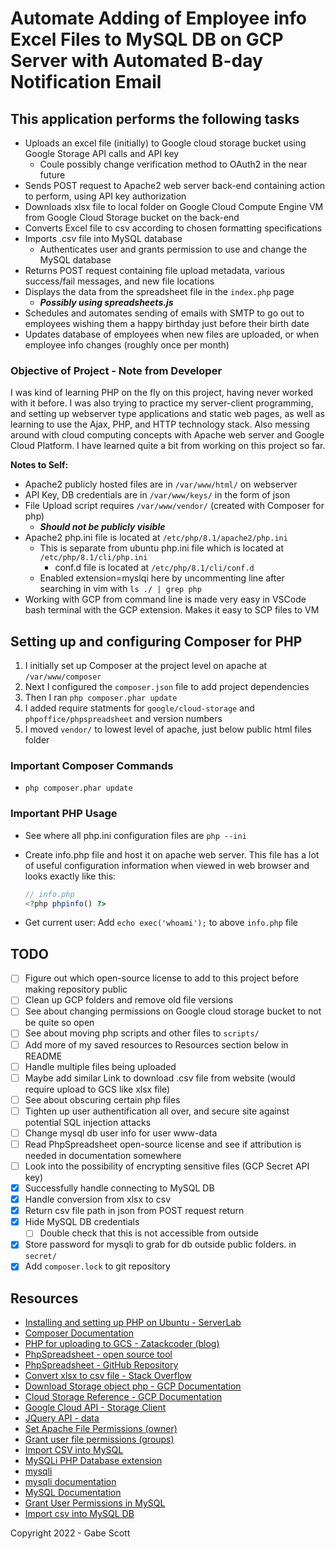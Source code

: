 # Automate Adding of Employee info Excel Files to MySQL DB on GCP Server with Automated B-day Notification Email

## This application performs the following tasks

- Uploads an excel file (initially) to Google cloud storage bucket using Google Storage API calls and API key
  - Coule possibly change verification method to OAuth2 in the near future
- Sends POST request to Apache2 web server back-end containing action to perform, using API key authorization
- Downloads xlsx file to local folder on Google Cloud Compute Engine VM from Google Cloud Storage bucket on the back-end
- Converts Excel file to csv according to chosen formatting specifications
- Imports .csv file into MySQL database
  - Authenticates user and grants permission to use and change the MySQL database
- Returns POST request containing file upload metadata, various success/fail messages, and new file locations
- Displays the data from the spreadsheet file in the ```index.php``` page
  - ***Possibly using spreadsheets.js***
- Schedules and automates sending of emails with SMTP to go out to employees wishing them a happy birthday just before their birth date
- Updates database of employees when new files are uploaded, or when employee info changes (roughly once per month)

### Objective of Project - Note from Developer

I was kind of learning PHP on the fly on this project, having never worked with it before. I was also trying to practice my server-client programming, and setting up webserver type applications and static web pages, as well as learning to use the Ajax, PHP, and HTTP technology stack. Also messing around with cloud computing concepts with Apache web server and Google Cloud Platform. I have learned quite a bit from working on this project so far.

**Notes to Self:**

- Apache2 publicly hosted files are in ```/var/www/html/``` on webserver
- API Key, DB credentials are in ```/var/www/keys/``` in the form of json
- File Upload script requires ```/var/www/vendor/``` (created with Composer for php)
  - ***Should not be publicly visible***
- Apache2 php.ini file is located at ```/etc/php/8.1/apache2/php.ini```
  - This is separate from ubuntu php.ini file which is located at ```/etc/php/8.1/cli/php.ini``` 
    - conf.d file is located at ```/etc/php/8.1/cli/conf.d```
  - Enabled extension=myslqi here by uncommenting line after searching in vim with ```ls ./ | grep php```
- Working with GCP from command line is made very easy in VSCode bash terminal with the GCP extension. Makes it easy to SCP files to VM

## Setting up and configuring Composer for PHP

1. I initially set up Composer at the project level on apache at ```/var/www/composer```
2. Next I configured the ```composer.json``` file to add project dependencies
3. Then I ran ```php composer.phar update```
4. I added require statments for ```google/cloud-storage``` and ```phpoffice/phpspreadsheet``` and version numbers
5. I moved ```vendor/``` to lowest level of apache, just below public html files folder

### Important Composer Commands

- ```php composer.phar update```

### Important PHP Usage

- See where all php.ini configuration files are ```php --ini```
- Create info.php file and host it on apache web server. This file has a lot of useful configuration information when viewed in web browser and looks exactly like this:

  ```php
  // info.php
  <?php phpinfo() ?>
  ```

- Get current user: Add ```echo exec('whoami');``` to above ```info.php``` file

## TODO

- [ ] Figure out which open-source license to add to this project before making repository public
- [ ] Clean up GCP folders and remove old file versions
- [ ] See about changing permissions on Google cloud storage bucket to not be quite so open
- [ ] See about moving php scripts and other files to ```scripts/```
- [ ] Add more of my saved resources to Resources section below in README
- [ ] Handle multiple files being uploaded
- [ ] Maybe add similar Link to download .csv file from website (would require upload to GCS like xlsx file)
- [ ] See about obscuring certain php files
- [ ] Tighten up user authentification all over, and secure site against potential SQL injection attacks
- [ ] Change mysql db user info for user www-data
- [ ] Read PhpSpreadsheet open-source license and see if attribution is needed in documentation somewhere
- [ ] Look into the possibility of encrypting sensitive files (GCP Secret API key)
- [x] Successfully handle connecting to MySQL DB
- [x] Handle conversion from xlsx to csv
- [x] Return csv file path in json from POST request return
- [x] Hide MySQL DB credentials
  - [ ] Double check that this is not accessible from outside
- [x] Store password for mysqli to grab for db outside public folders. in ```secret/```
- [x] Add ```composer.lock``` to git repository

## Resources

- [Installing and setting up PHP on Ubuntu - ServerLab](https://www.serverlab.ca/tutorials/linux/web-servers-linux/installing-php-for-apache-on-ubuntu/)
- [Composer Documentation](https://getcomposer.org/doc/01-basic-usage.md)
- [PHP for uploading to GCS - Zatackcoder (blog)](https://zatackcoder.com/upload-file-to-google-cloud-storage-using-php/)
- [PhpSpreadsheet - open source tool](https://phpspreadsheet.readthedocs.io/en/latest/topics/reading-and-writing-to-file/)
- [PhpSpreadsheet - GitHub Repository](https://github.com/PHPOffice/PhpSpreadsheet)
- [Convert xlsx to csv file - Stack Overflow](https://stackoverflow.com/questions/6895665/convert-xlsx-file-to-csv-file-using-php)
- [Download Storage object php - GCP Documentation](https://cloud.google.com/storage/docs/downloading-objects#storage-download-object-php)
- [Cloud Storage Reference - GCP Documentation](https://cloud.google.com/storage/docs/reference/libraries)
- [Google Cloud API - Storage Client](https://googleapis.github.io/google-cloud-php/#/docs/google-cloud/v0.122.0/storage/storageclient)
- [JQuery API - data](https://api.jquery.com/data/)
- [Set Apache File Permissions (owner)](https://askubuntu.com/questions/1334375/how-to-set-both-www-data-and-me-as-owner)
- [Grant user file permissions (groups)](https://askubuntu.com/questions/365087/grant-a-user-permissions-on-www-data-owned-var-www)
- [Import CSV into MySQL](https://www.phpflow.com/php/import-csv-file-into-mysql/)
- [MySQLi PHP Database extension](https://www.php.net/manual/en/book.mysqli.php)
- [mysqli](https://www.php.net/manual/en/mysqli.quickstart.dual-interface.php)
- [mysqli documentation](https://www.php.net/manual/en/class.mysqli.php)
- [MySQL Documentation](https://dev.mysql.com/doc/refman/8.0/en/)
- [Grant User Permissions in MySQL](https://phoenixnap.com/kb/how-to-create-new-mysql-user-account-grant-privileges)
- [Import csv into MySQL DB](https://www.phpflow.com/php/import-csv-file-into-mysql/)

Copyright 2022 - Gabe Scott
